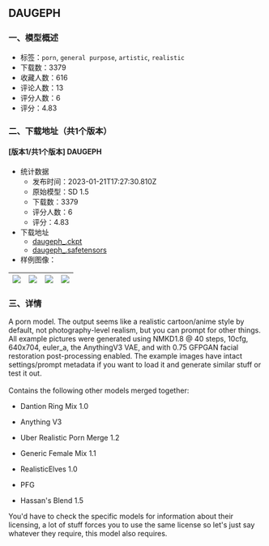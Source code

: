 ## DAUGEPH
### 一、模型概述

- 标签：`porn`, `general purpose`, `artistic`, `realistic`
- 下载数：3379
- 收藏人数：616
- 评论人数：13
- 评分人数：6
- 评分：4.83

### 二、下载地址（共1个版本）

#### [版本1/共1个版本] DAUGEPH

- 统计数据
  - 发布时间：2023-01-21T17:27:30.810Z
  - 原始模型：SD 1.5
  - 下载数：3379
  - 评分人数：6
  - 评分：4.83
- 下载地址
  - [daugeph_.ckpt](https://civitai.com/api/download/models/5437?type=Pruned%20Model&format=PickleTensor&size=pruned&fp=fp16)
  - [daugeph_.safetensors](https://civitai.com/api/download/models/5437)
- 样例图像：

| <img src="https://image.civitai.com/xG1nkqKTMzGDvpLrqFT7WA/d79286d9-2b34-4500-c38f-e979c8629b00/width=450/42899.jpeg" /> | <img src="https://image.civitai.com/xG1nkqKTMzGDvpLrqFT7WA/c53fb43c-75fe-4958-514d-e24221a01400/width=450/42909.jpeg" /> | <img src="https://image.civitai.com/xG1nkqKTMzGDvpLrqFT7WA/96d81151-cbef-42e2-d16c-cc1833db4c00/width=450/46899.jpeg" /> | <img src="https://image.civitai.com/xG1nkqKTMzGDvpLrqFT7WA/4ec4ce30-4be2-4539-b12f-b926d3996300/width=450/42902.jpeg" /> |
| ---- | ---- | ---- | ---- |


### 三、详情
<p>A porn model. The output seems like a realistic cartoon/anime style by default, not photography-level realism, but you can prompt for other things. All example pictures were generated using NMKD1.8 @ 40 steps, 10cfg, 640x704, euler_a, the AnythingV3 VAE, and with 0.75 GFPGAN facial restoration post-processing enabled. The example images have intact settings/prompt metadata if you want to load it and generate similar stuff or test it out.<br /><br />Contains the following other models merged together:</p><ul><li><p>Dantion Ring Mix 1.0</p></li><li><p>Anything V3</p></li><li><p>Uber Realistic Porn Merge 1.2</p></li><li><p>Generic Female Mix 1.1</p></li><li><p>RealisticElves 1.0</p></li><li><p>PFG</p></li><li><p>Hassan's Blend 1.5</p><p></p></li></ul><p>You'd have to check the specific models for information about their licensing, a lot of stuff forces you to use the same license so let's just say whatever they require, this model also requires.<br /></p>
